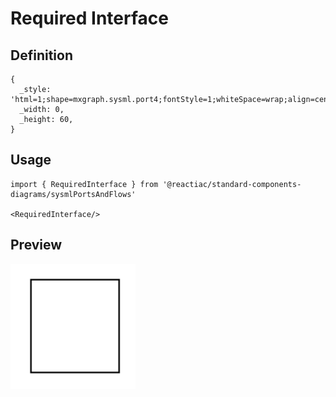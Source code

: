 # Required Interface

## Definition

```
{
  _style: 'html=1;shape=mxgraph.sysml.port4;fontStyle=1;whiteSpace=wrap;align=center;',
  _width: 0,
  _height: 60,
}
```

## Usage

```
import { RequiredInterface } from '@reactiac/standard-components-diagrams/sysmlPortsAndFlows'

<RequiredInterface/>
```

## Preview

<img src="./required-interface.png" width="200"/>

